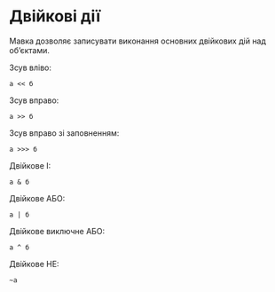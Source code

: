# Двійкові дії

<subject>Мавка</subject> дозволяє записувати виконання основних двійкових <keyword>дій</keyword> над обʼєктами.

Зсув вліво:

```мавка
а << б
```

Зсув вправо:

```мавка
а >> б
```

Зсув вправо зі заповненням:

```мавка
а >>> б
```

Двійкове І:

```мавка
а & б
```

Двійкове АБО:

```мавка
а | б
```

Двійкове виключне АБО:

```мавка
а ^ б
```

Двійкове НЕ:

```мавка
~а
```